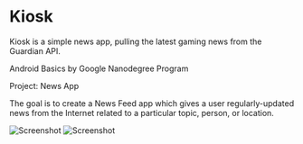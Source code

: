 # Kiosk
Kiosk is a simple news app, pulling the latest gaming news from the Guardian API.

Android Basics by Google Nanodegree Program

Project: News App

The goal is to create a News Feed app which gives a user regularly-updated news from the Internet related to a particular topic, person, or location. 

![Screenshot](https://github.com/sgsalt/NerdGuide/blob/master/app/src/main/res/Kiosk1.jpg)
![Screenshot](https://github.com/sgsalt/NerdGuide/blob/master/app/src/main/res/Kiosk2.jpg)
